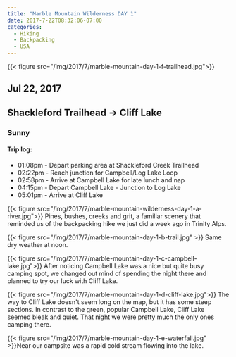 ```yaml
---
title: "Marble Mountain Wilderness DAY 1"
date: 2017-7-22T08:32:06-07:00
categories:
  - Hiking
  - Backpacking
  - USA
---
```

{{< figure src="/img/2017/7/marble-mountain-day-1-f-trailhead.jpg">}}
## Jul 22, 2017
## Shackleford Trailhead -> Cliff Lake
### Sunny

#### Trip log:

* 01:08pm - Depart parking area at Shackleford Creek Trailhead
* 02:22pm - Reach junction for Campbell/Log Lake Loop
* 02:58pm - Arrive at Campbell Lake for late lunch and nap
* 04:15pm - Depart Campbell Lake - Junction to Log Lake
* 05:01pm - Arrive at Cliff Lake

<!--more-->

{{< figure src="/img/2017/7/marble-mountain-wilderness-day-1-a-river.jpg">}}
Pines, bushes, creeks and grit, a familiar scenery that reminded us of the backpacking hike we just did a week ago in Trinity Alps.

{{< figure src="/img/2017/7/marble-mountain-day-1-b-trail.jpg" >}}
Same dry weather at noon.

{{< figure src="/img/2017/7/marble-mountain-day-1-c-campbell-lake.jpg">}}
After noticing Campbell Lake was a nice but quite busy camping spot, we changed out mind of spending the night there and planned to try our luck with Cliff Lake.

{{< figure src="/img/2017/7/marble-mountain-day-1-d-cliff-lake.jpg">}}
The way to Cliff Lake doesn't seem long on the map, but it has some steep sections. In contrast to the green, popular Campbell Lake, Cliff Lake seemed bleak and quiet. That night we were pretty much the only ones camping there.

{{< figure src="/img/2017/7/marble-mountain-day-1-e-waterfall.jpg" >}}Near our campsite was a rapid cold stream flowing into the lake.
